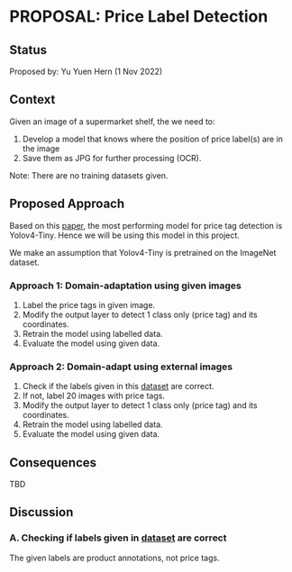 # PROPOSAL: Price Label Detection

## Status
Proposed by: Yu Yuen Hern (1 Nov 2022)

## Context
Given an image of a supermarket shelf, the we need to:
1. Develop a model that knows where the position of price label(s) are in the image
2. Save them as JPG for further processing (OCR).

Note: There are no training datasets given. 

## Proposed Approach
Based on this [paper](https://www.researchgate.net/publication/359213858_Neural_Network-Based_Price_Tag_Data_Analysis), the most performing model for price tag detection is Yolov4-Tiny. Hence we will be using this model in this project.

We make an assumption that Yolov4-Tiny is pretrained on the ImageNet dataset.

### Approach 1: Domain-adaptation using given images
1. Label the price tags in given image.
2. Modify the output layer to detect 1 class only (price tag) and its coordinates.
3. Retrain the model using labelled data.
4. Evaluate the model using given data.

### Approach 2: Domain-adapt using external images
1. Check if the labels given in this [dataset](https://retailvisionworkshop.github.io/pricing_challenge_2021/) are correct.
2. If not, label 20 images with price tags.
3. Modify the output layer to detect 1 class only (price tag) and its coordinates.
4. Retrain the model using labelled data.
5. Evaluate the model using given data.

## Consequences
TBD

## Discussion

### A. Checking if labels given in [dataset](https://retailvisionworkshop.github.io/pricing_challenge_2021/) are correct
The given labels are product annotations, not price tags.